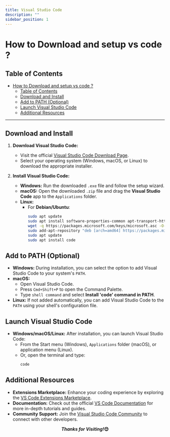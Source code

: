 ```yaml
---
title: Visual Studio Code
description: ""
sidebar_position: 1
---
```


# How to Download and setup vs code ?


## Table of Contents

- [How to Download and setup vs code ?](#how-to-download-and-setup-vs-code-)
  - [Table of Contents](#table-of-contents)
  - [Download and Install](#download-and-install)
  - [Add to PATH (Optional)](#add-to-path-optional)
  - [Launch Visual Studio Code](#launch-visual-studio-code)
  - [Additional Resources](#additional-resources)

---

## Download and Install

1. **Download Visual Studio Code:**

   - Visit the official [Visual Studio Code Download Page](https://code.visualstudio.com/Download).
   - Select your operating system (Windows, macOS, or Linux) to download the appropriate installer.

2. **Install Visual Studio Code:**
   - **Windows:** Run the downloaded `.exe` file and follow the setup wizard.
   - **macOS:** Open the downloaded `.zip` file and drag the **Visual Studio Code** app to the `Applications` folder.
   - **Linux:**
     - For **Debian/Ubuntu**:
       ```bash
       sudo apt update
       sudo apt install software-properties-common apt-transport-https wget
       wget -q https://packages.microsoft.com/keys/microsoft.asc -O- | sudo apt-key add -
       sudo add-apt-repository "deb [arch=amd64] https://packages.microsoft.com/repos/vscode stable main"
       sudo apt update
       sudo apt install code
       ```

## Add to PATH (Optional)

- **Windows:** During installation, you can select the option to add Visual Studio Code to your system's `PATH`.
- **macOS:**
  - Open Visual Studio Code.
  - Press `Cmd+Shift+P` to open the Command Palette.
  - Type `shell command` and select **Install 'code' command in PATH**.
- **Linux:** If not added automatically, you can add Visual Studio Code to the `PATH` using your shell's configuration file.

## Launch Visual Studio Code

- **Windows/macOS/Linux:** After installation, you can launch Visual Studio Code:
  - From the Start menu (Windows), `Applications` folder (macOS), or application menu (Linux).
  - Or, open the terminal and type:
    ```bash 
    code
    ```

## Additional Resources

- **Extensions Marketplace:** Enhance your coding experience by exploring the [VS Code Extensions Marketplace](https://marketplace.visualstudio.com/vscode).
- **Documentation:** Check out the official [VS Code Documentation](https://code.visualstudio.com/docs) for more in-depth tutorials and guides.
- **Community Support:** Join the [Visual Studio Code Community](https://code.visualstudio.com/community) to connect with other developers.

**<center><i>Thanks for Visiting!</i>😊</center>**
